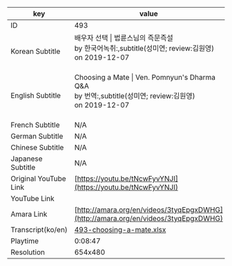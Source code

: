 |  key  |  value  |
|-------|---------|
| ID            | 493 |
| Korean Subtitle | 배우자 선택 \| 법륜스님의 즉문즉설<br>by 한국어녹취:,subtitle(성미연; review:김원영)<br>on 2019-12-07<br><br>|
| English Subtitle | Choosing a Mate \| Ven. Pomnyun's Dharma Q&A<br>by 번역:,subtitle(성미연; review:김원영)<br>on 2019-12-07<br><br>|
| French Subtitle | N/A |
| German Subtitle | N/A |
| Chinese Subtitle | N/A |
| Japanese Subtitle | N/A |
| Original YouTube Link  | [https://youtu.be/tNcwFyvYNJI](https://youtu.be/tNcwFyvYNJI) |
| YouTube Link  |  |
| Amara Link    | [http://amara.org/en/videos/3tyqEpgxDWHG](http://amara.org/en/videos/3tyqEpgxDWHG) |
| Transcript(ko/en) | [493-choosing-a-mate.xlsx](https://github.com/jungtosociety/dharma-qna/raw/master/sub/493/493-choosing-a-mate.xlsx) |
| Playtime | 0:08:47 |
| Resolution | 654x480|
